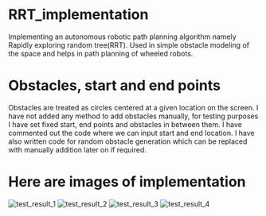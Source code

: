 # RRT_implementation
Implementing an autonomous robotic path planning algorithm namely Rapidly exploring random tree(RRT). Used in simple obstacle modeling of the space and helps in path planning of wheeled robots.

# Obstacles, start and end points
Obstacles are treated as circles centered at a given location on the screen. 
I have not added any method to add obstacles manually, for testing purposes I have set fixed start, end points and obstacles in between them. I have commented out the code where we can input start and end location. I have also written code for random obstacle generation which can be replaced with manually addition later on if required.

# Here are images of implementation
![test_result_1](https://github.com/preetam-g/RRT_implementation/assets/118665778/3941af10-0776-42f8-bc34-6d97cf170b61)
![test_result_2](https://github.com/preetam-g/RRT_implementation/assets/118665778/416bbf56-d64e-4586-9471-a540d8b979cd)
![test_result_3](https://github.com/preetam-g/RRT_implementation/assets/118665778/327294b0-fa7a-4387-8008-5c80713f3c64)
![test_result_4](https://github.com/preetam-g/RRT_implementation/assets/118665778/b7734679-77c0-4903-ae26-20b47d6c7d17)
